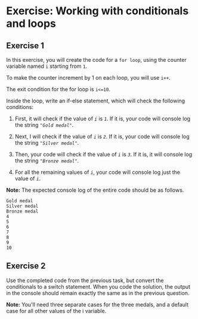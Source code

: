 # Exercise: Working with conditionals and loops

## Exercise 1

In this exercise, you will create the code for a `for loop`, using the counter variable named `i` starting from `1`.

To make the counter increment by 1 on each loop, you will use `i++`.

The exit condition for the for loop is `i<=10`.

Inside the loop, write an if-else statement, which will check the following conditions:
1. First, it will check if the value of _`i`_ is _`1`_. If it is, your code will console log the string _`"Gold medal"`_.

2. Next, I will check if the value of _`i`_ is _`2`_. If it is, your code will console log the string _`"Silver medal"`_.

3. Then, your code will check if the value of _`i`_ is _`3`_. If it is, it will console log the string _`"Bronze medal"`_.

4. For all the remaining values of _`i`_, your code will console log just the value of _`i`_.

__Note:__ The expected console log of the entire code should be as follows.
```
Gold medal
Silver medal
Bronze medal
4
5
6
7
8
9
10
```

## Exercise 2

Use the completed code from the previous task, but convert the conditionals to a switch statement.
When you code the solution, the output in the console should remain exactly the same as in the previous question.

__Note:__ You'll need three separate cases for the three medals, and a default case for all other values of the i variable.